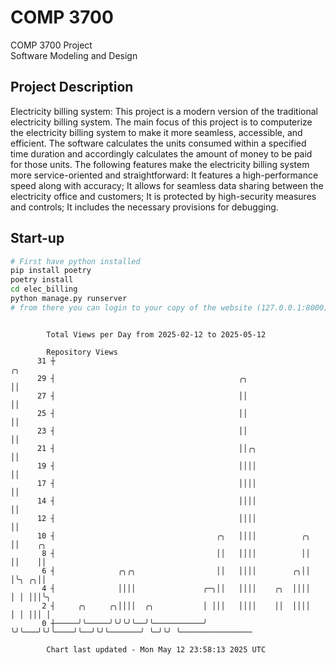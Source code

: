# COMP 3700
COMP 3700 Project  
Software Modeling and Design
## Project Description
Electricity billing system: This project is a modern version of the traditional electricity billing system. The main focus of this project is to computerize the electricity billing system to make it more seamless, accessible, and efficient. The software calculates the units consumed within a specified time duration and accordingly calculates the amount of money to be paid for those units. The following features make the electricity billing system more service-oriented and straightforward: It features a high-performance speed along with accuracy; It allows for seamless data sharing between the electricity office and customers; It is protected by high-security measures and controls; It includes the necessary provisions for debugging.

## Start-up
```bash
# First have python installed
pip install poetry
poetry install
cd elec_billing
python manage.py runserver
# from there you can login to your copy of the website (127.0.0.1:8000), default creds are admin/admin
```

```

        Total Views per Day from 2025-02-12 to 2025-05-12

        Repository Views
      31 ┼                                                                ╭╮
      29 ┤                                         ╭╮                     ││
      27 ┤                                         ││                     ││
      25 ┤                                         ││                     ││
      23 ┤                                         ││                     ││
      21 ┤                                         ││╭╮                   ││
      19 ┤                                         ││││                   ││
      17 ┤                                         ││││                   ││
      14 ┤                                         ││││                   ││
      12 ┤                                         ││││                   ││
      10 ┤                                    ╭╮   ││││          ╭╮       ││    ╭╮
       8 ┤                                    ││   ││││          ││       ││    ││
       6 ┤              ╭╮╭╮                  ││   ││││        ╭╮││       │╰╮ ╭╮││
       4 ┤              ││││               ╭─╮││   ││││    ╭╮  ││││       │ │ │││╰╮
       2 ┤     ╭╮     ╭╮││││  ╭╮           │ │││   ││││    ││  ││││       │ │ │││ │
       0 ┼─────╯╰─────╯╰╯╰╯╰──╯╰───────────╯ ╰╯╰───╯╰╯╰────╯╰──╯╰╯╰───────╯ ╰─╯╰╯ ╰────────────────

        Chart last updated - Mon May 12 23:58:13 2025 UTC
        
```
